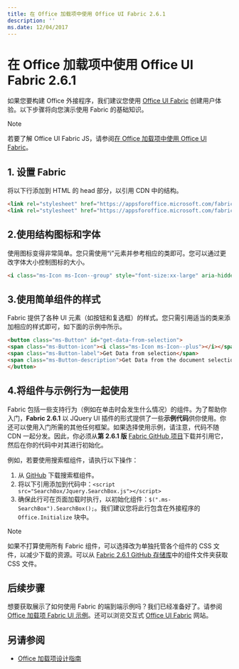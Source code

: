 ```yaml
---
title: 在 Office 加载项中使用 Office UI Fabric 2.6.1
description: ''
ms.date: 12/04/2017
---
```




# <a name="use-office-ui-fabric-261-in-office-add-ins"></a>在 Office 加载项中使用 Office UI Fabric 2.6.1

如果您要构建 Office 外接程序，我们建议您使用 [Office UI Fabric](https://github.com/OfficeDev/Office-UI-Fabric) 创建用户体验。以下步骤将向您演示使用 Fabric 的基础知识。  

> [!NOTE]
> 若要了解 Office UI Fabric JS，请参阅[在 Office 加载项中使用 Office UI Fabric](../using-office-ui-fabric-js.md)。

## <a name="1-set-up-fabric"></a>1. 设置 Fabric

将以下行添加到 HTML 的 head 部分，以引用 CDN 中的结构。

```HTML
<link rel="stylesheet" href="https://appsforoffice.microsoft.com/fabric/1.0/fabric.min.css">
<link rel="stylesheet" href="https://appsforoffice.microsoft.com/fabric/1.0/fabric.components.min.css">
```


## <a name="2-use-fabric-icons-and-fonts"></a>2.使用结构图标和字体

使用图标变得非常简单。您只需使用“i”元素并参考相应的类即可。您可以通过更改字体大小控制图标的大小。

```HTML
<i class="ms-Icon ms-Icon--group" style="font-size:xx-large" aria-hidden="true"></i>
```


## <a name="3-use-styles-for-simple-components"></a>3.使用简单组件的样式

Fabric 提供了各种 UI 元素（如按钮和复选框）的样式。您只需引用适当的类来添加相应的样式即可，如下面的示例中所示。

```HTML
<button class="ms-Button" id="get-data-from-selection">
<span class="ms-Button-icon"><i class="ms-Icon ms-Icon--plus"></i></span>
<span class="ms-Button-label">Get Data from selection</span>
<span class="ms-Button-description">Get Data from the document selection</span>
</button>
```

## <a name="4-use-components-with-sample-behavior"></a>4.将组件与示例行为一起使用

Fabric 包括一些支持行为（例如在单击时会发生什么情况）的组件。为了帮助你入门，**Fabric 2.6.1** 以 JQuery UI 插件的形式提供了一些**示例代码**供你使用。你还可以使用入门所需的其他任何框架。如果选择使用示例，请注意，代码不随 CDN 一起分发。因此，你必须从**第 2.6.1 版** [Fabric GitHub 项目](https://github.com/OfficeDev/office-ui-fabric-core/tree/release/2.6.1)下载并引用它，然后在你的代码中对其进行初始化。 

例如，若要使用搜索框组件，请执行以下操作：

1. 从 [GitHub](https://github.com/OfficeDev/office-ui-fabric-core/tree/release/2.6.1/src/components/SearchBox) 下载搜索框组件。
2. 将以下引用添加到代码中：`<script src="SearchBox/Jquery.SearchBox.js"></script>`
3. 确保此行可在页面加载时执行，以初始化组件：`$(".ms-SearchBox").SearchBox();`。我们建议您将此行包含在外接程序的 `Office.Initialize` 块中。     

> [!NOTE]
> 如果不打算使用所有 Fabric 组件，可以选择改为单独托管各个组件的 CSS 文件，以减少下载的资源。可以从 [Fabric 2.6.1 GitHub 存储库](https://github.com/OfficeDev/office-ui-fabric-core/tree/release/2.6.1)中的组件文件夹获取 CSS 文件。 


## <a name="next-steps"></a>后续步骤

想要获取展示了如何使用 Fabric 的端到端示例吗？我们已经准备好了。请参阅 [Office 加载项 Fabric UI 示例](https://github.com/OfficeDev/Office-Add-in-Fabric-UI-Sample)。还可以浏览交互式 [Office UI Fabric](https://github.com/OfficeDev/Office-UI-Fabric) 网站。

## <a name="see-also"></a>另请参阅

- [Office 加载项设计指南](../add-in-design.md)